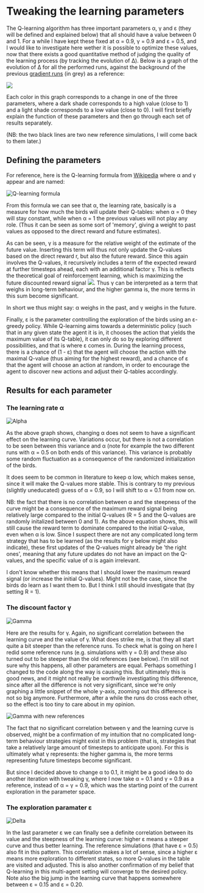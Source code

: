 # Tweaking the learning parameters

The Q-learning algorithm has three important parameters α, γ and ε (they will be defined and explained below) that all should have a value between 0 and 1. For a while I have kept these fixed at α = 0.9, γ = 0.9 and ε = 0.5, and I would like to investigate here wether it is possible to optimize these values, now that there exists a good quantitative method of judging the quality of the learning process (by tracking the evolution of Δ). Below is a graph of the evolution of Δ for all the performed runs, against the background of the previous [gradient runs](../20200420/observations.md) (in grey) as a reference:

![](Delta_all.png)

Each color in this graph corresponds to a change in one of the three parameters, where a dark shade corresponds to a high value (close to 1) and a light shade corresponds to a low value (close to 0). I will first briefly explain the function of these parameters and then go through each set of results separately.

(NB: the two black lines are two new reference simulations, I will come back to them later.)

## Defining the parameters

For reference, here is the Q-learning formula from [Wikipedia](https://en.wikipedia.org/wiki/Q-learning) where α and γ appear and are named:

![Q-learning formula](https://wikimedia.org/api/rest_v1/media/math/render/svg/678cb558a9d59c33ef4810c9618baf34a9577686)

From this formula we can see that α, the learning rate, basically is a measure for how much the birds will update their Q-tables: when α = 0 they will stay constant, while when α = 1 the previous values will not play any role. (Thus it can be seen as some sort of 'memory', giving a weight to past values as opposed to the direct reward and future estimates).

As can be seen, γ is a measure for the relative weight of the estimate of the future value. Inserting this term will thus not only update the Q-values based on the direct reward r, but also the future reward. Since this again involves the Q-values, it recursively includes a term of the expected reward at further timesteps ahead, each with an additional factor γ. This is reflects the theoretical goal of reinforcement learning, which is maximizing the future discounted reward signal <img src="https://render.githubusercontent.com/render/math?math=G_t = \sum_{n = 0}^\infty \gamma^{n} r_{t%2Bn}">. Thus γ can be interpreted as a term that weighs in long-term behaviour, and the higher gamma is, the more terms in this sum become significant.

In short we thus might say: α weighs in the past, and γ weighs in the future.

Finally, ε is the parameter controlling the exploration of the birds using an ε-greedy policy. While Q-learning aims towards a deterministic policy (such that in any given state the agent it is in, it chooses the action that yields the maximum value of its Q-table), it can only do so by exploring different possibilities, and that is where ε comes in. During the learning process, there is a chance of (1 - ε) that the agent will choose the action with the maximal Q-value (thus aiming for the highest reward), and a chance of ε that the agent will choose an action at random, in order to encourage the agent to discover new actions and adjust their Q-tables accordingly.

## Results for each parameter

### The learning rate α

![Alpha](Delta_alpha.png)

As the above graph shows, changing α does not seem to have a significant effect on the learning curve. Variations occur, but there is not a correlation to be seen between this variance and α (note for example the two different runs with α = 0.5 on both ends of this variance). This variance is probably some random fluctuation as a consequence of the randomized initialization of the birds.

It does seem to be common in literature to keep α low, which makes sense, since it will make the Q-values more stable. This is contrary to my previous (slightly uneducated) guess of α = 0.9, so I will shift to α = 0.1 from now on.

NB: the fact that there is no correlation between α and the steepness of the curve might be a consequence of the maximum reward signal being relatively large compared to the initial Q-values (R = 5 and the Q-values are randomly initalized between 0 and 1). As the above equation shows, this will still cause the reward term to dominate compared to the initial Q-value, even when α is low. Since I suspect there are not any complicated long term strategy that has to be learned (as the results for γ below might also indicate), these first updates of the Q-values might already be 'the right ones', meaning that any future updates do not have an impact on the Q-values, and the specific value of α is again irrelevant.

I don't know whether this means that I should lower the maximum reward signal (or increase the initial Q-values). Might not be the case, since the birds do learn as I want them to. But I think I still should investigate that (by setting R = 1).

### The discount factor γ

![Gamma](Delta_gamma.png)

Here are the results for γ. Again, no significant correlation between the learning curve and the value of γ. What does strike me, is that they all start quite a bit steeper than the reference runs. To check what is going on here I redid some reference runs (e.g. simulations with γ = 0.9) and these also turned out to be steeper than the old references (see below). I'm still not sure why this happens, all other parameters are equal. Perhaps something I changed to the code along the way is causing this. But ultimately this is good news, and it might not really be worthwile investigating this difference, since after all the difference is not very significant, since we're only graphing a little snippet of the whole y-axis, zooming out this difference is not so big anymore. Furthermore, after a while the runs do cross each other, so the effect is too tiny to care about in my opinion.

![Gamma with new references](Delta_gamma_new_refs.png)

The fact that no significant correlation between γ and the learning curve is observed, might be a confirmation of my intuition that no complicated long-term behaviour strategies might exist in this problem (that is, strategies that take a relatively large amount of timesteps to anticipate upon). For this is ultimately what γ represents: the higher gamma is, the more terms representing future timesteps become significant.

But since I decided above to change α to 0.1, it might be a good idea to do another iteration with tweaking γ, where I now take α = 0.1 and γ = 0.9 as a reference, instead of α = γ = 0.9, which was the starting point of the current exploration in the parameter space.

### The exploration paramater ε

![Delta](Delta_epsilon.png)

In the last parameter ε we can finally see a definite correlation between its value and the steepness of the learning curve: higher ε means a steeper curve and thus better learning. The reference simulations (that have ε = 0.5) also fit in this pattern. This correlation makes a lot of sense, since a higher ε means more exploration to different states, so more Q-values in the table are visited and adjusted. This is also another confirmation of my belief that Q-learning in this multi-agent setting will converge to the desired policy. Note also the big jump in the learning curve that happens somewhere between ε = 0.15 and ε = 0.20.
